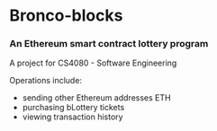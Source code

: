 # Bronco-blocks

### An Ethereum smart contract lottery program

A project for CS4080 - Software Engineering 

Operations include:
- sending other Ethereum addresses ETH
- purchasing bLottery tickets
- viewing transaction history